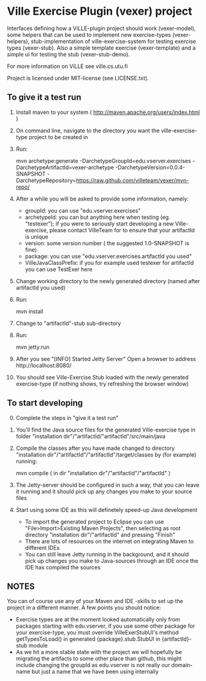 # Ville Exercise Plugin (vexer) project

Interfaces defining how a ViLLE-plugin project should work (vexer-model), 
some helpers that can be used to implement new exercise-types 
(vexer-helpers), stub-implementation of ville-exercise-system for 
testing exercise types (vexer-stub). Also a simple template exercise 
(vexer-template) and a simple ui for testing the stub (vexer-stub-demo).

For more information on ViLLE see ville.cs.utu.fi

Project is licensed under MIT-license (see LICENSE.txt).

## To give it a test run
1. Install maven to your system ( http://maven.apache.org/users/index.html )
2. On command line, navigate to the directory you want the ville-exercise-type project to be created in
3. Run:

    mvn archetype:generate -DarchetypeGroupId=edu.vserver.exercises -DarchetypeArtifactId=vexer-archetype 
    -DarchetypeVersion=0.0.4-SNAPSHOT -DarchetypeRepository=https://raw.github.com/villeteam/vexer/mvn-repo/

4. After a while you will be asked to provide some information, namely:
    - groupId: you can use "edu.vserver.exercises"
    - archetypeId: you can but anything here when testing (eg. "testexer");
      if you were to seriously start developing a new Ville-exercise, please
      contact VilleTeam for to ensure that your artifactId is unique
    - version: some version number ( the suggested 1.0-SNAPSHOT is fine)
    - package: you can use "edu.vserver.exercises.artifactId you used"
    - VilleJavaClassPrefix: if you for example used testexer for artifactId you can use TestExer here

5. Change working directory to the newly generated directory (named after artifactId you used)
6. Run:

    mvn install

7. Change to "artifactId"-stub sub-directory
8. Run:

    mvn jetty:run

9. After you see "[INFO] Started Jetty Server" Open a browser to address http://localhost:8080/
10. You should see Ville-Exercise Stub loaded with the newly generated exercise-type (if nothing
    shows, try refreshing the browser window)

## To start developing
0. Complete the steps in "give it a test run"
1. You'll find the Java source files for the generated Ville-exercise type 
    in folder "installation dir"/"artifactId/"artifactId"/src/main/java
2. Compile the classes after you have made changed to directory 
    "installation dir"/"artifactId"/"artifactId"/target/classes by 
    (for example) running:
    
    mvn compile ( in dir "installation dir"/"artifactId"/"artifactId" )

3. The Jetty-server should be configured in such a way, that you can leave it running and 
    it should pick up any changes you make to your source files 

4. Start using some IDE as this will definetely speed-up Java development
    - To import the generated project to Eclipse you can use "File>Import>Existing Maven Projects", 
      then selecting as root directory "installation dir"/"artifactId" and pressing "Finish" 
    - There are lots of resources on the internet on integrating Maven to different IDEs
    - You can still leave Jetty running in the background, and it should pick up changes you
      make to Java-sources through an IDE once the IDE has compiled the sources

## NOTES
You can of course use any of your Maven and IDE -skills to set up the project in a different manner.
A few points you should notice:
- Exercise types are at the moment looked automatically only from packages starting with edu.vserver, 
    if you use some other package for your exercise-type, you must override VilleExerStubUI's method
    getTypesToLoad() in generated {package}.stub.StubUI in {artifactId}-stub module
- As we hit a more stable state with the project we will hopefully be migrating the artifacts
    to some other place than github, this might include changing the groupId as edu.vserver is 
    not really our domain-name but just a name that we have been using internally
